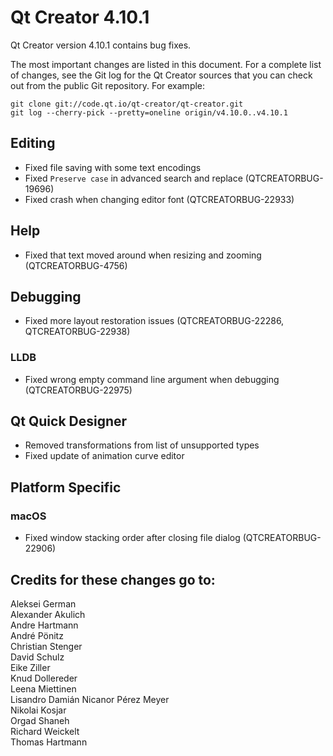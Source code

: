 # Qt Creator 4.10.1

Qt Creator version 4.10.1 contains bug fixes.

The most important changes are listed in this document. For a complete
list of changes, see the Git log for the Qt Creator sources that
you can check out from the public Git repository. For example:

    git clone git://code.qt.io/qt-creator/qt-creator.git
    git log --cherry-pick --pretty=oneline origin/v4.10.0..v4.10.1

## Editing

* Fixed file saving with some text encodings
* Fixed `Preserve case` in advanced search and replace (QTCREATORBUG-19696)
* Fixed crash when changing editor font (QTCREATORBUG-22933)

## Help

* Fixed that text moved around when resizing and zooming (QTCREATORBUG-4756)

## Debugging

* Fixed more layout restoration issues (QTCREATORBUG-22286, QTCREATORBUG-22938)

### LLDB

* Fixed wrong empty command line argument when debugging (QTCREATORBUG-22975)

## Qt Quick Designer

* Removed transformations from list of unsupported types
* Fixed update of animation curve editor

## Platform Specific

### macOS

* Fixed window stacking order after closing file dialog (QTCREATORBUG-22906)

## Credits for these changes go to:

Aleksei German  
Alexander Akulich  
Andre Hartmann  
André Pönitz  
Christian Stenger  
David Schulz  
Eike Ziller  
Knud Dollereder  
Leena Miettinen  
Lisandro Damián Nicanor Pérez Meyer  
Nikolai Kosjar  
Orgad Shaneh  
Richard Weickelt  
Thomas Hartmann  

